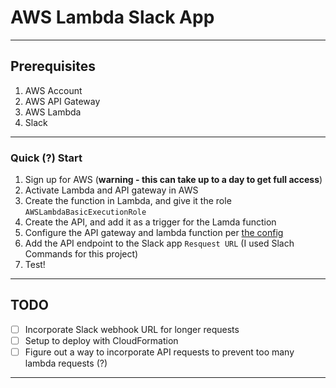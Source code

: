 # AWS Lambda Slack App
---
## Prerequisites
1. AWS Account
2. AWS API Gateway
3. AWS Lambda
4. Slack

---

### Quick (?) Start
1. Sign up for AWS (__warning - this can take up to a day to get full access__)
2. Activate Lambda and API gateway in AWS
3. Create the function in Lambda, and give it the role `AWSLambdaBasicExecutionRole`
4. Create the API, and add it as a trigger for the Lamda function
5. Configure the API gateway and lambda function per [the config](./config.md)
6. Add the API endpoint to the Slack app `Resquest URL` (I used Slach Commands for this project)
7. Test!

---

## TODO
- [ ] Incorporate Slack webhook URL for longer requests
- [ ] Setup to deploy with CloudFormation 
- [ ] Figure out a way to incorporate API requests to prevent too many lambda requests (?)
---
